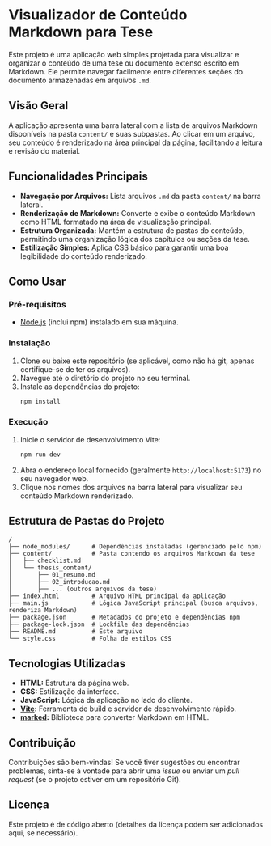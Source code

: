 # Visualizador de Conteúdo Markdown para Tese

Este projeto é uma aplicação web simples projetada para visualizar e organizar o conteúdo de uma tese ou documento extenso escrito em Markdown. Ele permite navegar facilmente entre diferentes seções do documento armazenadas em arquivos `.md`.

## Visão Geral

A aplicação apresenta uma barra lateral com a lista de arquivos Markdown disponíveis na pasta `content/` e suas subpastas. Ao clicar em um arquivo, seu conteúdo é renderizado na área principal da página, facilitando a leitura e revisão do material.

## Funcionalidades Principais

- **Navegação por Arquivos:** Lista arquivos `.md` da pasta `content/` na barra lateral.
- **Renderização de Markdown:** Converte e exibe o conteúdo Markdown como HTML formatado na área de visualização principal.
- **Estrutura Organizada:** Mantém a estrutura de pastas do conteúdo, permitindo uma organização lógica dos capítulos ou seções da tese.
- **Estilização Simples:** Aplica CSS básico para garantir uma boa legibilidade do conteúdo renderizado.

## Como Usar

### Pré-requisitos

- [Node.js](https://nodejs.org/) (inclui npm) instalado em sua máquina.

### Instalação

1.  Clone ou baixe este repositório (se aplicável, como não há git, apenas certifique-se de ter os arquivos).
2.  Navegue até o diretório do projeto no seu terminal.
3.  Instale as dependências do projeto:
    ```bash
    npm install
    ```

### Execução

1.  Inicie o servidor de desenvolvimento Vite:
    ```bash
    npm run dev
    ```
2.  Abra o endereço local fornecido (geralmente `http://localhost:5173`) no seu navegador web.
3.  Clique nos nomes dos arquivos na barra lateral para visualizar seu conteúdo Markdown renderizado.

## Estrutura de Pastas do Projeto

```
/
├── node_modules/      # Dependências instaladas (gerenciado pelo npm)
├── content/           # Pasta contendo os arquivos Markdown da tese
│   ├── checklist.md
│   └── thesis_content/
│       ├── 01_resumo.md
│       ├── 02_introducao.md
│       ├── ... (outros arquivos da tese)
├── index.html         # Arquivo HTML principal da aplicação
├── main.js            # Lógica JavaScript principal (busca arquivos, renderiza Markdown)
├── package.json       # Metadados do projeto e dependências npm
├── package-lock.json  # Lockfile das dependências
├── README.md          # Este arquivo
└── style.css          # Folha de estilos CSS
```

## Tecnologias Utilizadas

- **HTML:** Estrutura da página web.
- **CSS:** Estilização da interface.
- **JavaScript:** Lógica da aplicação no lado do cliente.
- **[Vite](https://vitejs.dev/):** Ferramenta de build e servidor de desenvolvimento rápido.
- **[marked](https://marked.js.org/):** Biblioteca para converter Markdown em HTML.

## Contribuição

Contribuições são bem-vindas! Se você tiver sugestões ou encontrar problemas, sinta-se à vontade para abrir uma *issue* ou enviar um *pull request* (se o projeto estiver em um repositório Git).

## Licença

Este projeto é de código aberto (detalhes da licença podem ser adicionados aqui, se necessário).

